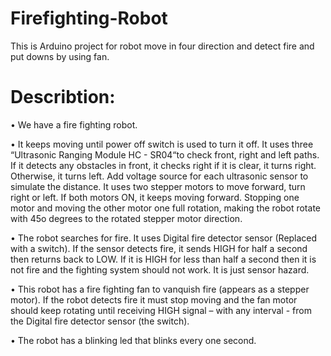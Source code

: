 # Firefighting-Robot
This is Arduino project for robot move in four direction and detect fire and put downs by using fan.

# Describtion:

• We have a fire fighting robot.

• It keeps moving until power off switch is used to turn it off. It uses three “Ultrasonic Ranging Module HC -
SR04“to check front, right and left paths. If it detects any obstacles in front, it checks right if it is clear, it turns
right. Otherwise, it turns left. Add voltage source for each ultrasonic sensor to simulate the distance. It uses
two stepper motors to move forward, turn right or left. If both motors ON, it keeps moving forward. Stopping
one motor and moving the other motor one full rotation, making the robot rotate with 45o degrees to the
rotated stepper motor direction.

• The robot searches for fire. It uses Digital fire detector sensor (Replaced with a switch). If the sensor detects
fire, it sends HIGH for half a second then returns back to LOW. If it is HIGH for less than half a second then it
is not fire and the fighting system should not work. It is just sensor hazard.

• This robot has a fire fighting fan to vanquish fire (appears as a stepper motor). If the robot detects fire it must
stop moving and the fan motor should keep rotating until receiving HIGH signal – with any interval - from the
Digital fire detector sensor (the switch).

• The robot has a blinking led that blinks every one second.
